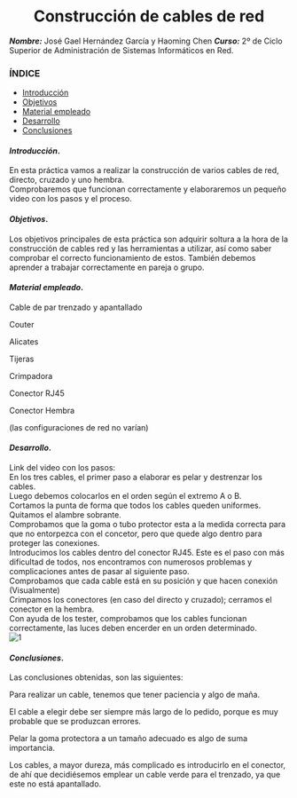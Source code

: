 
<center>

# Construcción de cables de red


</center>

***Nombre:*** José Gael Hernández García y Haoming Chen 
***Curso:*** 2º de Ciclo Superior de Administración de Sistemas Informáticos en Red.

### ÍNDICE

+ [Introducción](#id1)
+ [Objetivos](#id2)
+ [Material empleado](#id3)
+ [Desarrollo](#id4)
+ [Conclusiones](#id5)


#### ***Introducción***. <a name="id1"></a>

En esta práctica vamos a realizar la construcción de varios cables de red, directo, cruzado y uno hembra. 
<br>
Comprobaremos que funcionan correctamente y elaboraremos un pequeño video con los pasos y el proceso.

#### ***Objetivos***. <a name="id2"></a>

Los objetivos principales de esta práctica son adquirir soltura a la hora de la construcción de cables red y las herramientas a utilizar, así como saber comprobar el correcto funcionamiento de estos. También debemos aprender a trabajar correctamente en pareja o grupo.

#### ***Material empleado***. <a name="id3"></a>

<p>Cable de par trenzado y apantallado</p>
<p>Couter</p>
<p>Alicates</p>
<p>Tijeras</p>
<p>Crimpadora</p>
<p>Conector RJ45</p>
<p>Conector Hembra</p>
<p>(las configuraciones de red no varían)</p>

#### ***Desarrollo***. <a name="id4"></a>

Link del video con los pasos: 
<br>
En los tres cables, el primer paso a elaborar es pelar y destrenzar los cables.
<br>
Luego debemos colocarlos en el orden según el extremo A o B.
<br>
Cortamos la punta de forma que todos los cables queden uniformes.
<br>
Quitamos el alambre sobrante.
<br>
Comprobamos que la goma o tubo protector esta a la medida correcta para que no entorpezca con el concetor, pero que quede algo dentro para proteger las conexiones.
<br>
Introducimos los cables dentro del conector RJ45. Este es el paso con más dificultad de todos, nos encontramos con numerosos problemas y complicaciones antes de pasar al siguiente paso.
<br>
Comprobamos que cada cable está en su posición y que hacen conexión (Visualmente)
<br>
Crimpamos los conectores (en caso del directo y cruzado); cerramos el conector en la hembra.
<br>
Con ayuda de los tester, comprobamos que los cables funcionan correctamente, las luces deben encerder en un orden determinado.
<br>
![1](img/1.jpeg)

#### ***Conclusiones***. <a name="id5"></a>

<p>Las conclusiones obtenidas, son las siguientes:</p>
<p>Para realizar un cable, tenemos que tener paciencia y algo de maña.</p>
<p>El cable a elegir debe ser siempre más largo de lo pedido, porque es muy probable que se produzcan errores.</p>
<p>Pelar la goma protectora a un tamaño adecuado es algo de suma importancia.</p>
<p>Los cables, a mayor dureza, más complicado es introducirlo en el conector, de ahí que decidiésemos emplear un cable verde para el trenzado, ya que este no está apantallado.
</p>